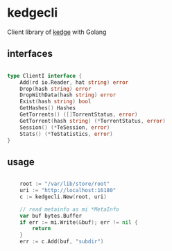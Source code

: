 # kedgecli

Client library of [kedge](https://github.com/liut/kedge) with Golang

## interfaces

```go

type ClientI interface {
	Add(rd io.Reader, hat string) error
	Drop(hash string) error
	DropWithData(hash string) error
	Exist(hash string) bool
	GetHashes() Hashes
	GetTorrents() ([]TorrentStatus, error)
	GetTorrent(hash string) (*TorrentStatus, error)
	Session() (*TeSession, error)
	Stats() (*TeStatistics, error)
}

```

## usage

```go

	root := "/var/lib/store/root"
	uri := "http://localhost:16180"
	c := kedgecli.New(root, uri)

	// read metainfo as mi *MetaInfo
	var buf bytes.Buffer
	if err := mi.Write(&buf); err != nil {
		return
	}
	err := c.Add(buf, "subdir")

```
